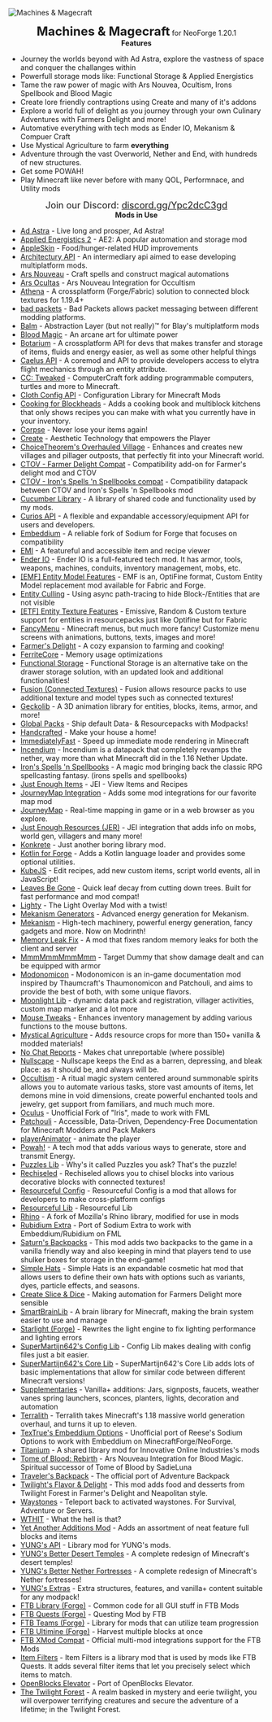![Machines & Magecraft](https://web-static.sebsa.dk/spellbook-dev/Machines-Magecraft-Title.png)
<center><span><strong><font size=5>Machines & Magecraft</font></strong> for NeoForge 1.20.1</span></center>
<center><span><strong>Features</strong></span></center>

- Journey the worlds beyond with Ad Astra, explore the vastness of space and conquer the challanges within
- Powerfull storage mods like: Functional Storage & Applied Energistics
- Tame the raw power of magic with Ars Nouvea, Ocultism, Irons Spellbook and Blood Magic
- Create lore friendly contraptions using Create and many of it's addons
- Explore a world full of delight as you journey through your own Culinary Adventures with Farmers Delight and more!
- Automative everything with tech mods as Ender IO, Mekanism & Compuer Craft
- Use Mystical Agriculture to farm **everything**
- Adventure through the vast Overworld, Nether and End, with hundreds of new structures.
- Get some POWAH!
- Play Minecraft like never before with many QOL, Performnace, and Utility mods

<center><span><font size=4>Join our Discord: <a href="discord.gg/Ypc2dcC3gd">discord.gg/Ypc2dcC3gd</a></font></span></center>
<center><span><strong>Mods in Use</strong></span></center>

- [Ad Astra](https://modrinth.com/mod/3ufwT9JF) - Live long and prosper, Ad Astra!
- [Applied Energistics 2](https://modrinth.com/mod/XxWD5pD3) - AE2: A popular automation and storage mod
- [AppleSkin](https://modrinth.com/mod/EsAfCjCV) - Food/hunger-related HUD improvements
- [Architectury API](https://modrinth.com/mod/lhGA9TYQ) - An intermediary api aimed to ease developing multiplatform mods.
- [Ars Nouveau](https://modrinth.com/mod/TKB6INcv) - Craft spells and construct magical automations
- [Ars Ocultas](https://modrinth.com/mod/Tsw8vbks) - Ars Nouveau Integration for Occultism
- [Athena](https://modrinth.com/mod/b1ZV3DIJ) - A crossplatform (Forge/Fabric) solution to connected block textures for 1.19.4+
- [bad packets](https://modrinth.com/mod/ftdbN0KK) - Bad Packets allows packet messaging between different modding platforms.
- [Balm](https://modrinth.com/mod/MBAkmtvl) - Abstraction Layer (but not really)™ for Blay's multiplatform mods
- [Blood Magic](https://modrinth.com/mod/PbNc6qBY) - An arcane art for ultimate power
- [Botarium](https://modrinth.com/mod/2u6LRnMa) - A crossplatform API for devs that makes transfer and storage of items, fluids and energy easier, as well as some other helpful things
- [Caelus API](https://modrinth.com/mod/40FYwb4z) - A coremod and API to provide developers access to elytra flight mechanics through an entity attribute.
- [CC: Tweaked](https://modrinth.com/mod/gu7yAYhd) - ComputerCraft fork adding programmable computers, turtles and more to Minecraft.
- [Cloth Config API](https://modrinth.com/mod/9s6osm5g) - Configuration Library for Minecraft Mods
- [Cooking for Blockheads](https://modrinth.com/mod/vJnhuDde) - Adds a cooking book and multiblock kitchens that only shows recipes you can make with what you currently have in your inventory.
- [Corpse](https://modrinth.com/mod/WrpuIfhw) - Never lose your items again!
- [Create](https://modrinth.com/mod/LNytGWDc) - Aesthetic Technology that empowers the Player
- [ChoiceTheorem's Overhauled Village](https://modrinth.com/mod/fgmhI8kH) - Enhances and creates new villages and pillager outposts, that perfectly fit into your Minecraft world.
- [CTOV - Farmer Delight Compat](https://modrinth.com/mod/CdRC4fyI) - Compatibility add-on for Farmer's delight mod and CTOV 
- [CTOV - Iron's Spells 'n Spellbooks compat](https://modrinth.com/mod/B8XiXauo) - Compatibility datapack between CTOV and Iron's Spells 'n Spellbooks mod
- [Cucumber Library](https://modrinth.com/mod/Rw1NrDzF) - A library of shared code and functionality used by my mods.
- [Curios API](https://modrinth.com/mod/vvuO3ImH) - A flexible and expandable accessory/equipment API for users and developers.
- [Embeddium](https://modrinth.com/mod/sk9rgfiA) - A reliable fork of Sodium for Forge that focuses on compatibility
- [EMI](https://modrinth.com/mod/fRiHVvU7) - A featureful and accessible item and recipe viewer
- [Ender IO](https://modrinth.com/mod/49ZofO4f) -  Ender IO is a full-featured tech mod. It has armor, tools, weapons, machines, conduits, inventory management, mobs, etc. 
- [[EMF] Entity Model Features](https://modrinth.com/mod/4I1XuqiY) - EMF is an, OptiFine format, Custom Entity Model replacement mod available for Fabric and Forge.
- [Entity Culling](https://modrinth.com/mod/NNAgCjsB) - Using async path-tracing to hide Block-/Entities that are not visible
- [[ETF] Entity Texture Features](https://modrinth.com/mod/BVzZfTc1) - Emissive, Random & Custom texture support for entities in resourcepacks just like Optifine but for Fabric
- [FancyMenu](https://modrinth.com/mod/Wq5SjeWM) - Minecraft menus, but much more fancy! Customize menu screens with animations, buttons, texts, images and more!
- [Farmer's Delight](https://modrinth.com/mod/R2OftAxM) - A cozy expansion to farming and cooking!
- [FerriteCore](https://modrinth.com/mod/uXXizFIs) - Memory usage optimizations
- [Functional Storage](https://modrinth.com/mod/cO40ZIg3) - Functional Storage is an alternative take on the drawer storage solution, with an updated look and additional functionalities!
- [Fusion (Connected Textures)](https://modrinth.com/mod/p19vrgc2) - Fusion allows resource packs to use additional texture and model types such as connected textures!
- [Geckolib](https://modrinth.com/mod/8BmcQJ2H) - A 3D animation library for entities, blocks, items, armor, and more!
- [Global Packs](https://modrinth.com/mod/NRLPy2mk) - Ship default Data- & Resourcepacks with Modpacks!
- [Handcrafted](https://modrinth.com/mod/pJmCFF0p) - Make your house a home!
- [ImmediatelyFast](https://modrinth.com/mod/5ZwdcRci) - Speed up immediate mode rendering in Minecraft
- [Incendium](https://modrinth.com/mod/ZVzW5oNS) - Incendium is a datapack that completely revamps the nether, way more than what Minecraft did in the 1.16 Nether Update.
- [Iron's Spells 'n Spellbooks](https://modrinth.com/mod/s4OWxYQQ) - A magic mod bringing back the classic RPG spellcasting fantasy. (irons spells and spellbooks)
- [Just Enough Items](https://modrinth.com/mod/u6dRKJwZ) - JEI - View Items and Recipes
- [JourneyMap Integration](https://modrinth.com/mod/M1ZKbfkJ) - Adds some mod integrations for our favorite map mod
- [JourneyMap](https://modrinth.com/mod/lfHFW1mp) - Real-time mapping in game or in a web browser as you explore.
- [Just Enough Resources (JER)](https://modrinth.com/mod/uEfK2CXF) - JEI integration that adds info on mobs, world gen, villagers and many more!
- [Konkrete](https://modrinth.com/mod/J81TRJWm) - Just another boring library mod.
- [Kotlin for Forge](https://modrinth.com/mod/ordsPcFz) - Adds a Kotlin language loader and provides some optional utilities.
- [KubeJS](https://modrinth.com/mod/umyGl7zF) - Edit recipes, add new custom items, script world events, all in JavaScript!
- [Leaves Be Gone](https://modrinth.com/mod/AVq17PqV) - Quick leaf decay from cutting down trees. Built for fast performance and mod compat!
- [Lighty](https://modrinth.com/mod/yjvKidNM) - The Light Overlay Mod with a twist!
- [Mekanism Generators](https://modrinth.com/mod/OFVYKsAk) - Advanced energy generation for Mekanism.
- [Mekanism](https://modrinth.com/mod/Ce6I4WUE) - High-tech machinery, powerful energy generation, fancy gadgets and more. Now on Modrinth!
- [Memory Leak Fix](https://modrinth.com/mod/NRjRiSSD) - A mod that fixes random memory leaks for both the client and server
- [MmmMmmMmmMmm](https://modrinth.com/mod/Adega8YN) - Target Dummy that show damage dealt and can be equipped with armor
- [Modonomicon](https://modrinth.com/mod/692GClaE) - Modonomicon is an in-game documentation mod inspired by Thaumcraft's Thaumonomicon and Patchouli, and aims to provide the best of both, with some unique flavors.
- [Moonlight Lib](https://modrinth.com/mod/twkfQtEc) - dynamic data pack and registration, villager activities, custom map marker and a lot more
- [Mouse Tweaks](https://modrinth.com/mod/aC3cM3Vq) - Enhances inventory management by adding various functions to the mouse buttons. 
- [Mystical Agriculture](https://modrinth.com/mod/C95ReXie) - Adds resource crops for more than 150+ vanilla & modded materials!
- [No Chat Reports](https://modrinth.com/mod/qQyHxfxd) - Makes chat unreportable (where possible)
- [Nullscape](https://modrinth.com/mod/LPjGiSO4) - Nullscape keeps the End as a barren, depressing, and bleak place: as it should be, and always will be.
- [Occultism](https://modrinth.com/mod/sbJh4AZw) - A ritual magic system centered around summonable spirits allows you to automate various tasks, store vast amounts of items, let demons mine in void dimensions, create powerful enchanted tools and jewelry, get support from familiars, and much much more.
- [Oculus](https://modrinth.com/mod/GchcoXML) - Unofficial Fork of "Iris", made to work with FML
- [Patchouli](https://modrinth.com/mod/nU0bVIaL) - Accessible, Data-Driven, Dependency-Free Documentation for Minecraft Modders and Pack Makers
- [playerAnimator](https://modrinth.com/mod/gedNE4y2) - animate the player
- [Powah!](https://modrinth.com/mod/KZO4S4DO) - A tech mod that adds various ways to generate, store and transmit Energy.
- [Puzzles Lib](https://modrinth.com/mod/QAGBst4M) - Why's it called Puzzles you ask? That's the puzzle!
- [Rechiseled](https://modrinth.com/mod/B0g2vT6l) - Rechiseled allows you to chisel blocks into various decorative blocks with connected textures!
- [Resourceful Config](https://modrinth.com/mod/M1953qlQ) - Resourceful Config is a mod that allows for developers to make cross-platform configs
- [Resourceful Lib](https://modrinth.com/mod/G1hIVOrD) - Resourceful Lib
- [Rhino](https://modrinth.com/mod/sk9knFPE) - A fork of Mozilla's Rhino library, modified for use in mods
- [Rubidium Extra](https://modrinth.com/mod/oY2B1pjg) - Port of Sodium Extra to work with Embeddium/Rubidium on FML
- [Saturn's Backpacks](https://modrinth.com/mod/u1PoOw3n) - This mod adds two backpacks to the game in a vanilla friendly way and also keeping in mind that players tend to use shulker boxes for storage in the end-game!
- [Simple Hats](https://modrinth.com/mod/iSkQCp6b) - Simple Hats is an expandable cosmetic hat mod that allows users to define their own hats with options such as variants, dyes, particle effects, and seasons.
- [Create Slice & Dice](https://modrinth.com/mod/GmjmRQ0A) - Making automation for Farmers Delight more sensible
- [SmartBrainLib](https://modrinth.com/mod/PuyPazRT) - A brain library for Minecraft, making the brain system easier to use and manage
- [Starlight (Forge)](https://modrinth.com/mod/iRfIGC1s) - Rewrites the light engine to fix lighting performance and lighting errors
- [SuperMartijn642's Config Lib](https://modrinth.com/mod/LN9BxssP) - Config Lib makes dealing with config files just a bit easier.
- [SuperMartijn642's Core Lib](https://modrinth.com/mod/rOUBggPv) - SuperMartijn642's Core Lib adds lots of basic implementations that allow for similar code between different Minecraft versions!
- [Supplementaries](https://modrinth.com/mod/fFEIiSDQ) - Vanilla+ additions: Jars, signposts, faucets, weather vanes spring launchers, sconces, planters, lights, decoration and automation
- [Terralith](https://modrinth.com/mod/8oi3bsk5) - Terralith takes Minecraft's 1.18 massive world generation overhaul, and turns it up to eleven.
- [TexTrue's Embeddium Options](https://modrinth.com/mod/S1tndFDa) - Unofficial port of Reese's Sodium Options to work with Embeddium on MinecraftForge/NeoForge.
- [Titanium](https://modrinth.com/mod/1Ro7m06l) - A shared library mod for Innovative Online Industries's mods
- [Tome of Blood: Rebirth](https://modrinth.com/mod/W5NORTN9) - Ars Nouveau Integration for Blood Magic. Spiritual successor of Tome of Blood by SadieLuna
- [Traveler's Backpack](https://modrinth.com/mod/rlloIFEV) - The official port of Adventure Backpack
- [Twilight's Flavor & Delight](https://modrinth.com/mod/d6cSefpO) - This mod adds food and desserts from Twilight Forest in Farmer's Delight and Neapolitan style.
- [Waystones](https://modrinth.com/mod/LOpKHB2A) - Teleport back to activated waystones. For Survival, Adventure or Servers.
- [WTHIT](https://modrinth.com/mod/6AQIaxuO) - What the hell is that?
- [Yet Another Additions Mod](https://modrinth.com/mod/avq72s6C) - Adds an assortment of neat feature full blocks and items
- [YUNG's API](https://modrinth.com/mod/Ua7DFN59) - Library mod for YUNG's mods.
- [YUNG's Better Desert Temples](https://modrinth.com/mod/XNlO7sBv) - A complete redesign of Minecraft's desert temples!
- [YUNG's Better Nether Fortresses](https://modrinth.com/mod/Z2mXHnxP) - A complete redesign of Minecraft's Nether fortresses!
- [YUNG's Extras](https://modrinth.com/mod/ZYgyPyfq) - Extra structures, features, and vanilla+ content suitable for any modpack!
- [FTB Library (Forge)](https://www.curseforge.com/minecraft/mc-mods/ftb-library-forge) - Common code for all GUI stuff in FTB Mods
- [FTB Quests (Forge)](https://www.curseforge.com/minecraft/mc-mods/ftb-quests-forge) - Questing Mod by FTB
- [FTB Teams (Forge)](https://www.curseforge.com/minecraft/mc-mods/ftb-teams-forge) - Library for mods that can utilize team progression
- [FTB Ultimine (Forge)](https://www.curseforge.com/minecraft/mc-mods/ftb-ultimine-forge) - Harvest multiple blocks at once
- [FTB XMod Compat](https://www.curseforge.com/minecraft/mc-mods/ftb-xmod-compat) - Official multi-mod integrations support for the FTB Mods
- [Item Filters](https://www.curseforge.com/minecraft/mc-mods/item-filters) - Item Filters is a library mod that is used by mods like FTB Quests. It adds several filter items that let you precisely select which items to match.
- [OpenBlocks Elevator](https://www.curseforge.com/minecraft/mc-mods/openblocks-elevator) - Port of OpenBlocks Elevator.
- [The Twilight Forest](https://www.curseforge.com/minecraft/mc-mods/the-twilight-forest) - A realm basked in mystery and eerie twilight, you will overpower terrifying creatures and secure the adventure of a lifetime; in the Twilight Forest.
